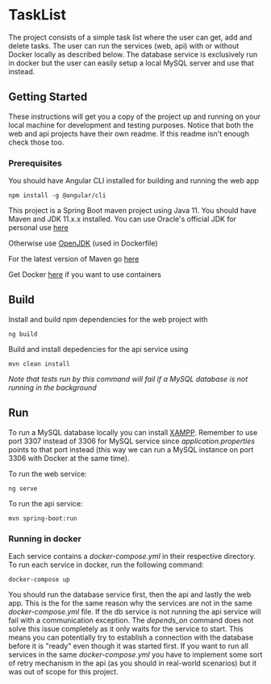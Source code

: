 # TaskList 

The project consists of a simple task list where the user can get, add and delete tasks. The user can run the services (web, api) with or without Docker locally as described below. The database service is exclusively run in docker but the user can easily setup a local MySQL server and use that instead.

## Getting Started

These instructions will get you a copy of the project up and running on your local machine for development and testing purposes. Notice that both the web and api projects have their own readme. If this readme isn't enough check those too.

### Prerequisites

You should have Angular CLI installed for building and running the web app

```
npm install -g @angular/cli
```

This project is a Spring Boot maven project using Java 11. You should have Maven and JDK 11.x.x installed. You can use Oracle's official JDK for personal use [here]( https://www.oracle.com/java/technologies/javase-jdk11-downloads.html)


Otherwise use [OpenJDK](https://adoptopenjdk.net/) (used in Dockerfile)

For the latest version of Maven go [here](https://maven.apache.org/download.cgi)

Get Docker [here](https://www.docker.com/get-started) if you want to use containers

## Build

Install and build npm dependencies for the web project with

```
ng build
```

Build and install depedencies for the api service using

```
mvn clean install
```

*Note that tests run by this command will fail if a MySQL database is not running in the background*


## Run

To run a MySQL database locally you can install [XAMPP](https://www.apachefriends.org/index.html). Remember to use port 3307 instead of 3306 for MySQL service since *application.properties* points to that port instead (this way we can run a MySQL instance on port 3306 with Docker at the same time).

To run the web service:

```
ng serve
```

To run the api service:

```
mvn spring-boot:run
```

### Running in docker

Each service contains a *docker-compose.yml* in their respective directory. To run each service in docker, run the following command:

```
docker-compose up
```

You should run the database service first, then the api and lastly the web app. This is the for the same reason why the services are not in the same *docker-compose.yml* file. If the db service is not running the api service will fail with a communication exception. 
The *depends_on* command does not solve this issue completely as it only waits for the service to start. This means you can potentially try to establish a connection with the database before it is "ready" even though it was started first.
If you want to run all services in the same *docker-compose.yml* you have to implement some sort of retry mechanism in the api (as you should in real-world scenarios) but it was out of scope for this project.

